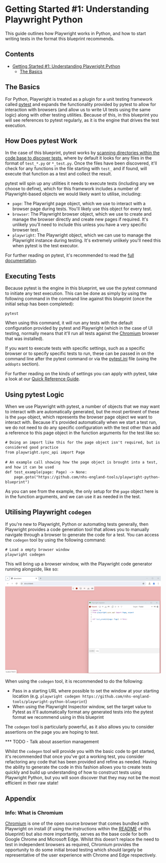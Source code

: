 # Getting Started #1: Understanding Playwright Python

This guide outlines how Playwright works in Python, and how to start writing tests in the format this blueprint recommends.

## Contents

- [Getting Started #1: Understanding Playwright Python](getting-started-1-understanding-playwright-python)
  - [The Basics](the-basics)

## The Basics

For Python, Playwright is treated as a plugin for a unit testing framework called [pytest](https://docs.pytest.org/en/stable/) and
expands the functionality provided by pytest to allow for interaction with browsers (and allow us to write UI tests using the same logic)
along with other testing utilities. Because of this, in this blueprint you will see references to pytest regularly, as it is the engine
that drives the test execution.

## How Does pytest Work

In the case of this blueprint, pytest works by
[scanning directories within the code base to discover tests](https://docs.pytest.org/en/stable/explanation/goodpractices.html#test-discovery),
where by default it looks for any files in the format of `test_*.py` or `*_test.py`. Once the files have been discovered, it'll check for any
functions in the file starting with `test_` and if found, will execute that function as a test and collect the result.

pytest will spin up any utilities it needs to execute tests (including any we choose to define), which for this framework includes a number of
Playwright-based objects we would likely want to utilise, including:

- `page`: The Playwright page object, which we use to interact with a browser page during tests. You'll likely use this object for every test.
- `browser`: The Playwright browser object, which we use to create and manage the browser directly and create new pages if required. It's unlikely you'll need to include this unless you have a very specific browser test.
- `playwright`: The Playwright object, which we can use to manage the Playwright instance during testing. It's extremely unlikely you'll need this when pytest is the test executor.

For further reading on pytest, it's recommended to read the [full documentation](https://docs.pytest.org/en/stable/).

## Executing Tests

Because pytest is the engine in this blueprint, we use the pytest command to initiate any test execution. This can be done as simply by using
the following command in the command line against this blueprint (once the initial setup has been completed):

    pytest

When using this command, it will run any tests with the default configuration provided by pytest and Playwright (which in the case of UI testing,
normally means that it'll run all tests against the [Chromium](#info-what-is-chromium) browser that was installed).

If you want to execute tests with specific settings, such as a specific browser or to specify specific tests to run, these can be passed in on the
command line after the pytest command or via the [pytest.ini](../../pytest.ini) file (using the `addopts` section).

For further reading on the kinds of settings you can apply with pytest, take a look at our [Quick Reference Guide](./Quick_Reference_Guide.md).

## Using pytest Logic

When we use Playwright with pytest, a number of objects that we may want to interact with are automatically generated, but the most pertinent
of these is the `page` object, which represents the browser page object we want to interact with. Because it's provided automatically when we
start a test run, we do not need to do any specific configuration with the test other than add a reference to this page object in the function
arguments for the test like so:

    # Doing an import like this for the page object isn't required, but is considered good practice
    from playwright.sync_api import Page

    # An example call showing how the page object is brought into a test, and how it can be used
    def test_example(page: Page) -> None:
        page.goto("https://github.com/nhs-england-tools/playwright-python-blueprint")

As you can see from the example, the only setup for the `page` object here is in the function arguments, and we can use it as needed in the test.

## Utilising Playwright `codegen`

If you're new to Playwright, Python or automating tests generally, then Playwright provides a code generation tool that allows you to manually navigate
through a browser to generate the code for a test. You can access the `codegen` tool by using the following command:

    # Load a empty browser window
    playwright codegen

This will bring up a browser window, with the Playwright code generator running alongside, like so:

<!-- vale off -->
![An image of the Playwright codegen tool](./img/1-codegen.png "Playwright codegen")
<!-- vale on -->

When using the `codegen` tool, it is recommended to do the following:

- Pass in a starting URL where possible to set the window at your starting location (e.g. `playwright codegen https://github.com/nhs-england-tools/playwright-python-blueprint`)
- When using the Playwright Inspector window, set the target value to Pytest as it'll automatically format any generated tests into the pytest format we recommend using in this blueprint

The `codegen` tool is particularly powerful, as it also allows you to consider assertions on the page you are hoping to test.

*** TODO - Talk about assertion management

Whilst the `codegen` tool will provide you with the basic code to get started, it's recommended that once you've got a working test, you consider refactoring any
code that has been provided and refine as needed. Having the ability to generate the code in this fashion allows you to create tests quickly and build up
understanding of how to construct tests using Playwright Python, but you will soon discover that they may not be the most efficient in their raw state!

## Appendix

### Info: What is Chromium

[Chromium](https://www.chromium.org/Home/) is one of the open source browser that comes bundled with Playwright on install (if using the instructions
within the [README](../../README.md) of this blueprint) but also more importantly, serves as the base code for both Google Chrome and Microsoft Edge.
Whilst this doesn't replace the need to test in independent browsers as required, Chromium provides the opportunity to do some initial broad testing
which should largely be representative of the user experience with Chrome and Edge respectively.
